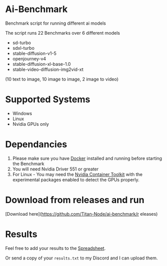 # Ai-Benchmark
Benchmark script for running different ai models

The script runs 22 Benchmarks over 6 different models
- sd-turbo
- sdxl-turbo
- stable-diffusion-v1-5
- openjourney-v4
- stable-diffusion-xl-base-1.0
- stable-video-diffusion-img2vid-xt

(10 text to image, 10 image to image, 2 image to video)

# Supported Systems
- Windows
- Linux
- Nvidia GPUs only

# Dependancies
1) Please make sure you have [Docker](https://www.docker.com/) installed and running before starting the Benchmark
2) You will need Nvidia Driver 551 or greater
3) For Linux - You may need the [Nvidia Container Toolkit](https://docs.nvidia.com/datacenter/cloud-native/container-toolkit/latest/install-guide.html) with the experimental packages enabled to detect the GPUs properly.

# Download from releases and run
[Download here](https://github.com/Titan-Node/ai-benchmark/r eleases)

# Results
Feel free to add your results to the [Spreadsheet](https://docs.google.com/spreadsheets/d/1G3oH3fR3L9rc6qMFmQ8aOosyeELkJKJN0Aw1Bl_Xsi4/edit#gid=0).

Or send a copy of your `results.txt` to my Discord and I can upload them.
